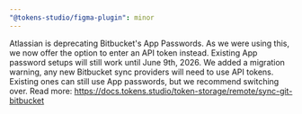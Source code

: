 ```yaml
---
"@tokens-studio/figma-plugin": minor
---
```


Atlassian is deprecating Bitbucket's App Passwords. As we were using this, we now offer the option to enter an API token instead. Existing App password setups will still work until June 9th, 2026. We added a migration warning, any new Bitbucket sync providers will need to use API tokens. Existing ones can still use App passwords, but we recommend switching over. Read more: https://docs.tokens.studio/token-storage/remote/sync-git-bitbucket
